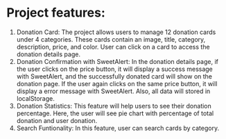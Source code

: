 # Project features:

1. Donation Card: The project allows users to manage 12 donation cards under 4 categories. These cards contain an image, title, category, description, price, and color. User can click on a card to access the donation details page.
2. Donation Confirmation with SweetAlert: In the donation details page, if the user clicks on the price button,  it will display a success message with SweetAlert, and the successfully donated card will show on the donation page. If the user again clicks on the same price button, it will display a error message with SweetAlert. Also, all data will stored in localStorage.
3. Donation Statistics: This feature will help users to see their donation percentage. Here, the user will see pie chart with percentage of total donation and user donation.
4. Search Funtionality: In this feature, user can search cards by category.